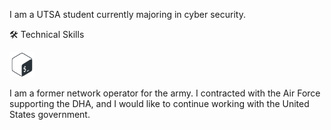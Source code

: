 I am a UTSA student currently majoring in cyber security.

:hammer_and_wrench: Technical Skills
<div>
  <img src="https://github.com/devicons/devicon/blob/master/icons/bash/bash-plain.svg" title="Bash" alt="bash" width="40" height="40"/>&nbsp;
</div>
<p> </p>

I am a former network operator for the army. I contracted with the Air Force supporting the DHA, and I would like to continue working with the United States government.
